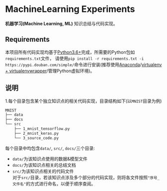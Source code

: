 # MachineLearning Experiments
**机器学习(Machine Learning, ML)** 知识总结与代码实现。

## Requirements
本项目所有代码实现均基于[Python3.6+](https://www.python.org/downloads/)完成，所需要的Python包如`requirements.txt`文件，
请使用`pip install -r requirements.txt -i https://pypi.douban.com/simple/`命令进行安装(推荐使用[Anaconda](https://docs.anaconda.com/anaconda/)/[virtualenv + virtualenvwrapper](http://www.jianshu.com/p/44ab75fbaef2)/管理Python虚拟环境)。

## 说明
1.每个目录包含某个独立知识点的相关代码实现，目录结构如下(以`MNIST`目录为例)  
```bash
MNIST
├── data
├── docs
└── src
    ├── 1_mnist_tensorflow.py
    ├── 2_mnist_keras.py
    └── 3_source_code.py
```
每个目录中均包含`data/`, `src/`, `docs/`三个目录:  
+ `data/`为该知识点使用的数据&模型文件  
+ `docs/`为该知识点相关的总结文档  
+ `src/`为该知识点相关的代码文件  
 对于`src/`目录，若该知识点涉及多个部分的代码实现，则将各文件按照`"序号_文件名"`的方式进行命名，以便于顺序查阅。  
 
